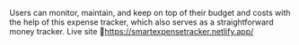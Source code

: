 Users can monitor, maintain, and keep on top of their budget and costs with the help of this expense tracker, which also serves as a straightforward money tracker.
Live site 🔗https://smartexpensetracker.netlify.app/

